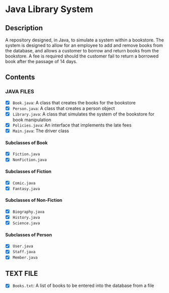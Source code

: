 # Java Library System

## Description

A repository designed, in Java, to simulate a system within a bookstore. The system is designed to allow for an employee to add and remove books from the database, and allows a customer to borrow and return books from the bookstore. A fee is required should the customer fail to return a borrowed book after the passage of 14 days.

## Contents

### JAVA FILES

- [x] `Book.java`: A class that creates the books for the bookstore
- [x] `Person.java`: A class that creates a person object
- [x] `Library.java`: A class that simulates the system of the bookstore for book manipulation
- [x] `Policies.java`: An interface that implements the late fees
- [x] `Main.java`: The driver class

#### Subclasses of Book

- [x] `Fiction.java`
- [x] `NonFiction.java`

#### Subclasses of Fiction

- [x] `Comic.java`
- [x] `Fantasy.java`

#### Subclasses of Non-Fiction

- [x] `Biography.java`
- [x] `History.java`
- [x] `Science.java`

#### Subclasses of Person

- [x] `User.java`
- [x] `Staff.java`
- [x] `Member.java`

## TEXT FILE

- [x] `Books.txt`: A list of books to be entered into the database from a file